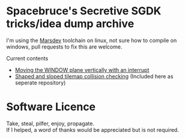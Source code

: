 # Spacebruce's Secretive SGDK tricks/idea dump archive

I'm using the [Marsdev](https://github.com/andwn/marsdev) toolchain on linux, not sure how to compile on windows, pull requests to fix this are welcome. 

Current contents
- [Moving the WINDOW plane vertically with an interrupt](Window/)
- [Shaped and sloped tilemap collision checking](https://github.com/spacebruce/SGDK-Sloped-Tiles) (Included here as seperate repository)

# Software Licence
Take, steal, pilfer, enjoy, propagate.  
If I helped, a word of thanks would be appreciated but is not required.
